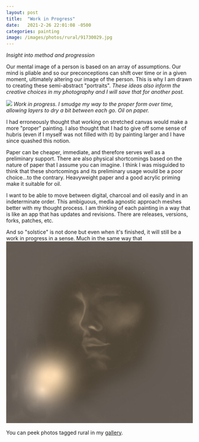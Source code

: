 ```yaml
---
layout: post
title:  "Work in Progress"
date:   2021-2-26 22:01:08 -0500
categories: painting
image: /images/photos/rural/91730029.jpg
---
```


*Insight into method and progression*

Our mental image of a person is based on an array of assumptions. Our mind is pliable and so our preconceptions can shift over time or in a given moment, ultimately altering our image of the person. This is why I am drawn to creating these semi-abstract "portraits". *These ideas also inform the creative choices in my photography and I will save that for another post.*

![](/images/paintings/solstice.jpg)
*Work in progress. I smudge my way to the proper form over time, allowing layers to dry a bit between each go. Oil on paper.*



I had erroneously thought that working on stretched canvas would make a more "proper" painting. I also thought that I had to give off some sense of hubris (even if I myself was not filled with it) by painting larger and I have since quashed this notion. 

Paper can be cheaper, immediate, and therefore serves well as a preliminary support. There are also physical shortcomings based on the nature of paper that I assume you can imagine. I think I was misguided to think that these shortcomings and its preliminary usage would be a poor choice...to the contrary. Heavyweight paper and a good acrylic priming make it suitable for oil. 

I want to be able to move between digital, charcoal and oil easily and in an indeterminate order. This ambiguous, media agnostic approach meshes better with my thought process. I am thinking of each painting in a way that is like an app that has updates and revisions. There are releases, versions, forks, patches, etc.

And so "solstice" is not done but even when it's finished, it will still be a work in progress in a sense. Much in the same way that 
![](/images/paintings/bronzeface.jpg)

You can peek photos tagged rural in my [gallery](/photos/rural/).
